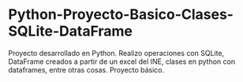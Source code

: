 # Python-Proyecto-Basico-Clases-SQLite-DataFrame
Proyecto desarrollado en Python. Realizo operaciones con SQLite, DataFrame creados a partir de un excel del INE, clases en python con dataframes, entre otras cosas. Proyecto básico. 
